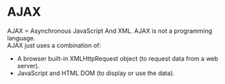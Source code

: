 # AJAX
AJAX = Asynchronous JavaScript And XML.  AJAX is not a programming language.  
AJAX just uses a combination of:  
* A browser built-in XMLHttpRequest object (to request data from a web server).
* JavaScript and HTML DOM (to display or use the data).
